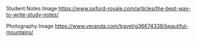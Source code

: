 Student Notes Image
https://www.oxford-royale.com/articles/the-best-way-to-write-study-notes/

Photography Image
https://www.veranda.com/travel/g36674338/beautiful-mountains/